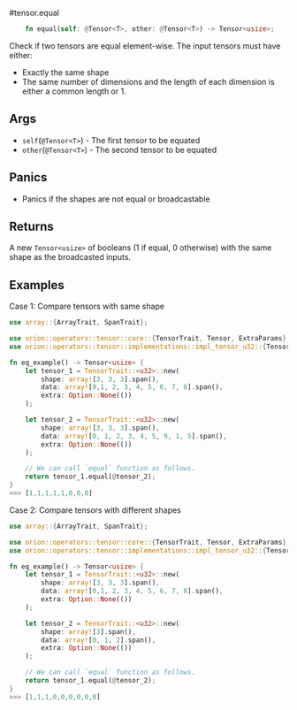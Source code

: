 #tensor.equal

```rust
    fn equal(self: @Tensor<T>, other: @Tensor<T>) -> Tensor<usize>;
```

Check if two tensors are equal element-wise.
The input tensors must have either:
* Exactly the same shape
* The same number of dimensions and the length of each dimension is either a common length or 1.

## Args

* `self`(`@Tensor<T>`) - The first tensor to be equated
* `other`(`@Tensor<T>`) - The second tensor to be equated

## Panics

* Panics if the shapes are not equal or broadcastable

## Returns

A new `Tensor<usize>` of booleans (1 if equal, 0 otherwise) with the same shape as the broadcasted inputs.

## Examples

Case 1: Compare tensors with same shape

```rust
use array::{ArrayTrait, SpanTrait};

use orion::operators::tensor::core::{TensorTrait, Tensor, ExtraParams};
use orion::operators::tensor::implementations::impl_tensor_u32::{Tensor_u32};

fn eq_example() -> Tensor<usize> {
    let tensor_1 = TensorTrait::<u32>::new(
        shape: array![3, 3, 3].span(),
        data: array![0,1, 2, 3, 4, 5, 6, 7, 8].span(),
        extra: Option::None(())
    );

    let tensor_2 = TensorTrait::<u32>::new(
        shape: array![3, 3, 3].span(),
        data: array![0, 1, 2, 3, 4, 5, 9, 1, 5].span(),
        extra: Option::None(())
    );

    // We can call `equal` function as follows.
    return tensor_1.equal(@tensor_2);
}
>>> [1,1,1,1,1,0,0,0]
```

Case 2: Compare tensors with different shapes

```rust
use array::{ArrayTrait, SpanTrait};

use orion::operators::tensor::core::{TensorTrait, Tensor, ExtraParams};
use orion::operators::tensor::implementations::impl_tensor_u32::{Tensor_u32};

fn eq_example() -> Tensor<usize> {
    let tensor_1 = TensorTrait::<u32>::new(
        shape: array![3, 3, 3].span(),
        data: array![0,1, 2, 3, 4, 5, 6, 7, 8].span(),
        extra: Option::None(())
    );

    let tensor_2 = TensorTrait::<u32>::new(
        shape: array![3].span(),
        data: array![0, 1, 2].span(),
        extra: Option::None(())
    );

    // We can call `equal` function as follows.
    return tensor_1.equal(@tensor_2);
}
>>> [1,1,1,0,0,0,0,0,0]
```
